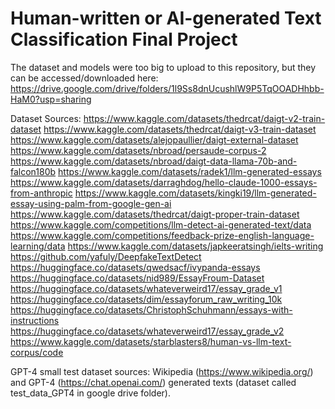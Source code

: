 # Human-written or AI-generated Text Classification Final Project

The dataset and models were too big to upload to this repository, but they can be accessed/downloaded here: https://drive.google.com/drive/folders/1l9Ss8dnUcushlW9P5TqOOADHhbb-HaM0?usp=sharing


Dataset Sources: https://www.kaggle.com/datasets/thedrcat/daigt-v2-train-dataset https://www.kaggle.com/datasets/thedrcat/daigt-v3-train-dataset https://www.kaggle.com/datasets/alejopaullier/daigt-external-dataset https://www.kaggle.com/datasets/nbroad/persaude-corpus-2 https://www.kaggle.com/datasets/nbroad/daigt-data-llama-70b-and-falcon180b https://www.kaggle.com/datasets/radek1/llm-generated-essays https://www.kaggle.com/datasets/darraghdog/hello-claude-1000-essays-from-anthropic https://www.kaggle.com/datasets/kingki19/llm-generated-essay-using-palm-from-google-gen-ai https://www.kaggle.com/datasets/thedrcat/daigt-proper-train-dataset https://www.kaggle.com/competitions/llm-detect-ai-generated-text/data https://www.kaggle.com/competitions/feedback-prize-english-language-learning/data https://www.kaggle.com/datasets/japkeeratsingh/ielts-writing https://github.com/yafuly/DeepfakeTextDetect https://huggingface.co/datasets/qwedsacf/ivypanda-essays https://huggingface.co/datasets/nid989/EssayFroum-Dataset https://huggingface.co/datasets/whateverweird17/essay_grade_v1 https://huggingface.co/datasets/dim/essayforum_raw_writing_10k https://huggingface.co/datasets/ChristophSchuhmann/essays-with-instructions https://huggingface.co/datasets/whateverweird17/essay_grade_v2 https://www.kaggle.com/datasets/starblasters8/human-vs-llm-text-corpus/code

GPT-4 small test dataset sources: Wikipedia (https://www.wikipedia.org/) and GPT-4 (https://chat.openai.com/) generated texts (dataset called test_data_GPT4 in google drive folder).
